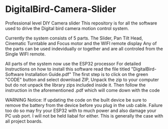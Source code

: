 # DigitalBird-Camera-Slider
Professional level DIY Camera slider
This repository is for all the software used to drive the Digital bird camera motion control system.

Currently the system consists of 5 parts. The Slider, Pan Tilt Head, Cinematic Turntable and Focus motor and the WIFI remote display
Any of the parts can be used indevidually or together and are all controled from the Single WIFI remote.

All parts of the system now use the ESP32 processor
For detailed Instructions on how to install this software read the file titled "DigitalBird-Software Installation Guide.pdf"
The first step is to click on the green "CODE" button and select download ZIP, Unpack the zip to your computer but do not unpack the library zips included inside it.
Then follow the instruction in the aforementioned .pdf which will come down with the code

WARNING Notice:
If updating the code on the built device be sure to remove the battery from the device before you plug in the usb cable.
Failure too do so may fry your ESP32 with to much power and also damage your PC usb port.
I will not be held liabal for either. This is generally the case with all project boards.
